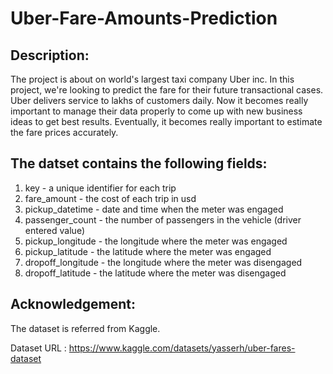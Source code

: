 # Uber-Fare-Amounts-Prediction

## Description:

The project is about on world's largest taxi company Uber inc. In this project, we're looking to predict the fare for their future transactional cases. Uber delivers service to lakhs of customers daily. Now it becomes really important to manage their data properly to come up with new business ideas to get best results. Eventually, it becomes really important to estimate the fare prices accurately.

## The datset contains the following fields:
1. key - a unique identifier for each trip
2. fare_amount - the cost of each trip in usd
3. pickup_datetime - date and time when the meter was engaged
4. passenger_count - the number of passengers in the vehicle (driver entered value)
5. pickup_longitude - the longitude where the meter was engaged
6. pickup_latitude - the latitude where the meter was engaged
7. dropoff_longitude - the longitude where the meter was disengaged
8. dropoff_latitude - the latitude where the meter was disengaged
   
## Acknowledgement:
The dataset is referred from Kaggle.

Dataset URL : https://www.kaggle.com/datasets/yasserh/uber-fares-dataset
